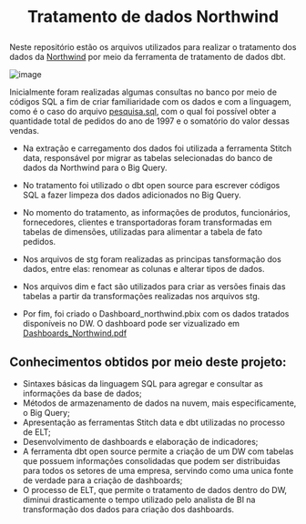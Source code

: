 # <p align=center>Tratamento de dados Northwind
 
Neste repositório estão os arquivos utilizados para realizar o tratamento dos dados da <a href="https://github.com/pthom/northwind_psql">Northwind</a>
por meio da ferramenta de tratamento de dados dbt.

![image](https://user-images.githubusercontent.com/81938273/142502984-acd90ea2-41b2-4279-98b8-a84c2794e6fb.png)

Inicialmente foram realizadas algumas consultas no banco por meio de códigos SQL a fim de criar familiaridade com os dados e com a linguagem, como é o
caso do arquivo <a href="https://github.com/gdomingosg/Northwind/blob/master/pesquisa.sql">pesquisa.sql</a>, com o qual foi possível obter a quantidade 
total de pedidos do ano de 1997 e o somatório do valor dessas vendas.
 
- Na extração e carregamento dos dados foi utilizada a ferramenta Stitch data, responsável por migrar as tabelas selecionadas do banco de dados da Northwind
para o Big Query.

- No tratamento foi utilizado o dbt open source para escrever códigos SQL a fazer limpeza dos dados adicionados no Big Query.
- No momento do tratamento, as informações de produtos, funcionários, fornecedores, clientes e transportadoras foram transformadas em tabelas de dimensões,
utilizadas para alimentar a tabela de fato pedidos.
- Nos arquivos de stg foram realizadas as principas tansformação dos dados, entre elas: renomear as colunas e alterar tipos de dados.
- Nos arquivos dim e fact são utilizados para criar as versões finais das tabelas a partir da transformações realizadas nos arquivos stg.

- Por fim, foi criado o Dashboard_northwind.pbix com os dados tratados disponíveis no DW.
O dashboard pode ser vizualizado em <a href="https://github.com/gdomingosg/Northwind/blob/master/Dashboards_Northwind.pdf">Dashboards_Northwind.pdf</a>

## Conhecimentos obtidos por meio deste projeto:
- Sintaxes básicas da linguagem SQL para agregar e consultar as informações da base de dados;
- Métodos de armazenamento de dados na nuvem, mais especificamente, o Big Query;
- Apresentação as ferramentas Stitch data e dbt utilizadas no processo de ELT;
- Desenvolvimento de dashboards e elaboração de indicadores;
- A ferramenta dbt open source permite a criação de um DW com tabelas que possuem informações consolidadas que podem ser distribuidas para todos os setores
de uma empresa, servindo como uma unica fonte de verdade para a criação de dashboards;
- O processo de ELT, que permite o tratamento de dados dentro do DW, diminui drasticamente o tempo utilizado pelo analista de BI na transformação dos dados
 para criação dos dashboards.
